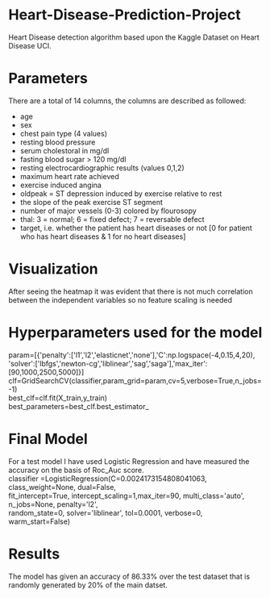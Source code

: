 # Heart-Disease-Prediction-Project
Heart Disease detection algorithm based upon the Kaggle Dataset on Heart Disease UCI.
# Parameters
There are a total of 14 columns, the columns are described as followed:

* age
* sex
* chest pain type (4 values)
* resting blood pressure
* serum cholestoral in mg/dl
* fasting blood sugar > 120 mg/dl
* resting electrocardiographic results (values 0,1,2)
* maximum heart rate achieved
* exercise induced angina
* oldpeak = ST depression induced by exercise relative to rest
* the slope of the peak exercise ST segment
* number of major vessels (0-3) colored by flourosopy
* thal: 3 = normal; 6 = fixed defect; 7 = reversable defect
* target, i.e. whether the patient has heart diseases or not [0 for patient who has heart diseases & 1 for no heart diseases]
# Visualization
After seeing the heatmap it was evident that there is not much correlation between the independent variables so no feature scaling is needed
# Hyperparameters used for the model
param=[{'penalty':['l1','l2','elasticnet','none'],'C':np.logspace(-4,0.15,4,20),<br />
'solver':['lbfgs','newton-cg','liblinear','sag','saga'],'max_iter':[90,1000,2500,5000]}]<br />
clf=GridSearchCV(classifier,param_grid=param,cv=5,verbose=True,n_jobs=-1)<br />
best_clf=clf.fit(X_train,y_train)<br />
best_parameters=best_clf.best_estimator_<br />

# Final Model
For a test model I have used Logistic Regression and  have measured the accuracy on the basis of Roc_Auc score.<br />
classifier =LogisticRegression(C=0.0024173154808041063, class_weight=None, dual=False,<br />
                   fit_intercept=True, intercept_scaling=1,max_iter=90, multi_class='auto', n_jobs=None, penalty='l2',<br />
                   random_state=0, solver='liblinear', tol=0.0001, verbose=0,<br />
                   warm_start=False)<br />
# Results                   
 The model has given an accuracy of 86.33% over the test dataset that is randomly generated by 20% of the main datset.                  
                   
                   

